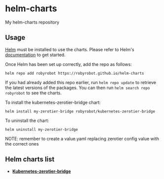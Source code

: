# helm-charts
My helm-charts repository

## Usage

[Helm](https://helm.sh) must be installed to use the charts.  Please refer to
Helm's [documentation](https://helm.sh/docs) to get started.

Once Helm has been set up correctly, add the repo as follows:

    helm repo add robyrobot https://robyrobot.github.io/helm-charts

If you had already added this repo earlier, run `helm repo update` to retrieve
the latest versions of the packages.  You can then run `helm search repo
robyrobot` to see the charts.

To install the kubernetes-zerotier-bridge chart:

    helm install my-zerotier-bridge robyrobot/kubernetes-zerotier-bridge

To uninstall the chart:

    helm uninstall my-zerotier-bridge

NOTE: remember to create a value.yaml replacing zerotier config value with the correct ones 

## Helm charts list
* **[Kubernetes-zerotier-bridge](https://github.com/robyrobot/helm-charts/tree/main/charts/kubernetes-zerotier-bridge)**
